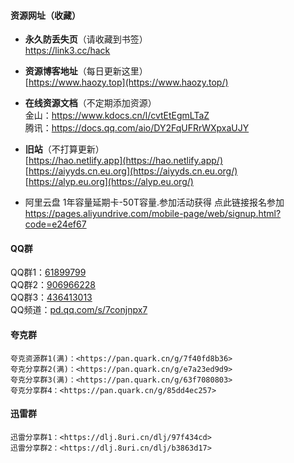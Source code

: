 <!-- tabs:start -->

#### **资源网址（收藏）**

* **永久防丢失页**（请收藏到书签）  
    <https://link3.cc/hack>  

* **资源博客地址**（每日更新这里）  
     [https://www.haozy.top](https://www.haozy.top/)  

* **在线资源文档**（不定期添加资源）  
    金山：<https://www.kdocs.cn/l/cvtEtEgmLTaZ>  
    腾讯：<https://docs.qq.com/aio/DY2FqUFRrWXpxaUJY>  

* **旧站**（不打算更新）  
    [https://hao.netlify.app](https://hao.netlify.app/)  
    [https://aiyyds.cn.eu.org](https://aiyyds.cn.eu.org/)  
    [https://alyp.eu.org](https://alyp.eu.org/)  

 * 阿里云盘 1年容量延期卡-50T容量.参加活动获得 点此链接报名参加  
    <https://pages.aliyundrive.com/mobile-page/web/signup.html?code=e24ef67>

#### **QQ群**

QQ群1：[61899799](http://qm.qq.com/cgi-bin/qm/qr?_wv=1027&k=T_btgrc1fmkp3Lq4qER1hWEQKrKCO6aZ&authKey=eKjWwGXwyDx%2Bepfvqt2kVnvcBLocuY2DHNbo17fidG1k%2B7OehtIWp1zvfH040kcD&noverify=0&group_code=61899799)  
    QQ群2：[906966228](http://qm.qq.com/cgi-bin/qm/qr?_wv=1027&k=TxQ8ujkGD8MCOmSm556Zw1f-HcyyuSpY&authKey=m0rz9kb1LTcFiOSAcjtMsLYZGftghwkQlquypcEAiPkjXhSKAu%2F4208yV%2BGM48lX&noverify=0&group_code=906966228)  
    QQ群3：[436413013](https://qm.qq.com/cgi-bin/qm/qr?_wv=1027&k=A-SbdNlQBnOAGo-eYrLr4_mbhav1P82B&authKey=uMzXGE3SFvt%2BxQB1QVFbm19Xm%2BuauUMH4rIqzzpJw0AKmqx6fiX0oAXBymq1ZCq1&noverify=0&group_code=436413013)  
    QQ频道：[pd.qq.com/s/7conjnpx7](https://pd.qq.com/s/7conjnpx7)

#### **夸克群**

    夸克资源群1(满)：<https://pan.quark.cn/g/7f40fd8b36>  
    夸克分享群2(满)：<https://pan.quark.cn/g/e7a23ed9d9>  
    夸克分享群3(满)：<https://pan.quark.cn/g/63f7080803>  
    夸克分享群4：<https://pan.quark.cn/g/85dd4ec257>  

#### **迅雷群**

    迅雷分享群1：<https://dlj.8uri.cn/dlj/97f434cd>  
    迅雷分享群2：<https://dlj.8uri.cn/dlj/b3863d17>  

<!-- tabs:end -->

